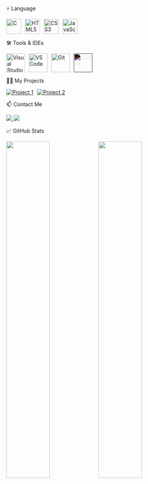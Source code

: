 ⚡ Language
<div style="display: flex; gap: 10px; flex-wrap: wrap;">
<img src="https://upload.wikimedia.org/wikipedia/commons/1/19/C_Logo.png" width="40" height="40" alt="C"/>
<img src="https://cdn.jsdelivr.net/gh/devicons/devicon/icons/html5/html5-original.svg" width="40" height="40" alt="HTML5"/>
<img src="https://cdn.jsdelivr.net/gh/devicons/devicon/icons/css3/css3-original.svg" width="40" height="40" alt="CSS3"/>
<img src="https://cdn.jsdelivr.net/gh/devicons/devicon/icons/javascript/javascript-original.svg" width="40" height="40" alt="JavaScript"/>
</div>

🛠️ Tools & IDEs
<div style="display: flex; gap: 10px; flex-wrap: wrap; margin-top: 10px;">
<img src="https://cdn.jsdelivr.net/gh/devicons/devicon/icons/visualstudio/visualstudio-plain.svg" width="50" height="50" alt="Visual Studio"/>
<img src="https://cdn.jsdelivr.net/gh/devicons/devicon/icons/vscode/vscode-original.svg" width="50" height="50" alt="VS Code"/>
<img src="https://cdn.jsdelivr.net/gh/devicons/devicon/icons/git/git-original.svg" width="50" height="50" alt="Git"/>
<img src="https://cdn.jsdelivr.net/gh/devicons/devicon/icons/github/github-original-wordmark.svg" width="50" height="50" alt="GitHub" style="filter: invert(100%);"/>
</div>

🧑‍💻 My Projects
<div style="display: flex; gap: 10px; flex-wrap: wrap; margin-top: 10px;">
<a href="https://github.com/your-github-username/your-project-1" target="_blank">
<img src="https://img.shields.io/badge/Project%201-blueviolet?style=for-the-badge" alt="Project 1"/>
</a>
<a href="https://github.com/your-github-username/your-project-2" target="_blank">
<img src="https://img.shields.io/badge/Project%202-blueviolet?style=for-the-badge" alt="Project 2"/>
</a>
</div>

📫 Contact Me
<p>
<a href="https://www.instagram.com/kjh._.0831/" target="_blank">
<img src="https://img.shields.io/badge/Instagram-E4405F?style=for-the-badge&logo=instagram&logoColor=white"/>
</a>
<a href="mailto:june3154@gmail.com">
<img src="https://img.shields.io/badge/Gmail-D14836?style=for-the-badge&logo=gmail&logoColor=white"/>
</a>
</p>

📈 GitHub Stats
<p>
<img src="https://github-readme-stats.vercel.app/api?username=your-github-username&show_icons=true&bg_color=1E0000&title_color=FF4444&text_color=FFCCCC&icon_color=FF5555" width="48%" />
<img src="https://github-readme-stats.vercel.app/api/top-langs/?username=your-github-username&layout=compact&bg_color=1E0000&title_color=FF4444&text_color=FFCCCC&icon_color=FF5555" width="48%" />
</p>

